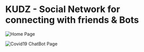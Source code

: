 # KUDZ - Social Network for connecting with friends & Bots

![Home Page](euq8/Kudz/client/assets/images/newsfeed.png)

![Covid19 ChatBot Page](euq8/Kudz/client/assets/images/chatbot.png)
